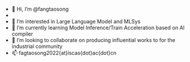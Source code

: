 - 👋 Hi, I’m @fangtaosong
- 
- 👀 I’m interested in Large Language Model and MLSys
- 🌱 I’m currently learning Model Inference/Train Acceleration based on AI compiler
- 💞️ I’m looking to collaborate on producing influential works to for the industrial community
- 📫 fagtaosong2022{at}iscas{dot}ac{dot}cn

<!---
fangtaosong/fangtaosong is a ✨ special ✨ repository because its `README.md` (this file) appears on your GitHub profile.
You can click the Preview link to take a look at your changes.
--->
